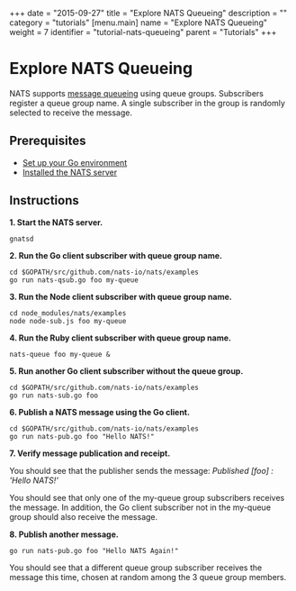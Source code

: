 +++
date = "2015-09-27"
title = "Explore NATS Queueing"
description = ""
category = "tutorials"
[menu.main]
  name = "Explore NATS Queueing"
  weight = 7
  identifier = "tutorial-nats-queueing"
  parent = "Tutorials"
+++

# Explore NATS Queueing

NATS supports [message queueing](/documentation/concepts/nats-queueing/) using queue groups. Subscribers register a queue group name. A single subscriber in the group is randomly selected to receive the message.

## Prerequisites

- [Set up your Go environment](/documentation/tutorials/go-install/)
- [Installed the NATS server](/documentation/tutorials/gnatsd-install/)

## Instructions

**1. Start the NATS server.**

```
gnatsd
```

**2. Run the Go client subscriber with queue group name.**

```
cd $GOPATH/src/github.com/nats-io/nats/examples
go run nats-qsub.go foo my-queue
```

**3. Run the Node client subscriber with queue group name.**

```
cd node_modules/nats/examples
node node-sub.js foo my-queue
```

**4. Run the Ruby client subscriber with queue group name.**

```
nats-queue foo my-queue &
```

**5. Run another Go client subscriber **without** the queue group.**

```
cd $GOPATH/src/github.com/nats-io/nats/examples
go run nats-sub.go foo
```

**6. Publish a NATS message using the Go client.**

```
cd $GOPATH/src/github.com/nats-io/nats/examples
go run nats-pub.go foo "Hello NATS!"
```

**7. Verify message publication and receipt.**

You should see that the publisher sends the message: *Published [foo] : 'Hello NATS!'*

You should see that only one of the my-queue group subscribers receives the message. In addition, the Go client subscriber not in the my-queue group should also receive the message.

**8. Publish another message.**

```
go run nats-pub.go foo "Hello NATS Again!"
```

You should see that a different queue group subscriber receives the message this time, chosen at random among the 3 queue group members.
